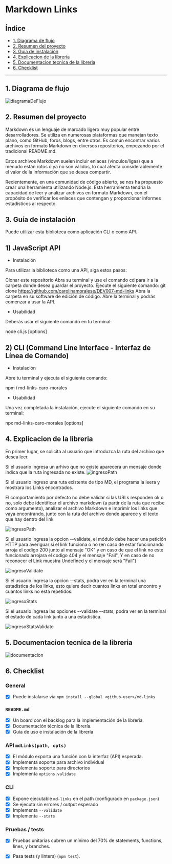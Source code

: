 # Markdown Links

## Índice
* [1. Diagrama de flujo](#1-diagrama-de-flujo)
* [2. Resumen del proyecto](#2-resumen-del-proyecto)
* [3. Guía de instalación](#3-guía-de-instalación)
* [4. Explicacion de la libreria](#4-explicacion-de-la-libreria)
* [5. Documentacion tecnica de la libreria](#5-documentacion-tecnica-de-la-libreria)
* [6. Checklist](#6-checklist)


***

## 1. Diagrama de flujo
![diagramaDeFlujo](https://github.com/carolinamoralese/DEV007-md-links/blob/e9fc908e84e1da43d3648b696616a8c13cabbebe/imagenes/imagenSeis.png)


## 2. Resumen del proyecto

Markdown es un lenguaje de marcado ligero muy popular entre desarrolladores. Se utiliza en numerosas plataformas que manejan texto plano, como GitHub, foros, blogs, entre otros. Es común encontrar varios archivos en formato Markdown en diversos repositorios, empezando por el tradicional README.md.

Estos archivos Markdown suelen incluir enlaces (vínculos/ligas) que a menudo están rotos o ya no son válidos, lo cual afecta considerablemente el valor de la información que se desea compartir.

Recientemente, en una comunidad de código abierto, se nos ha propuesto crear una herramienta utilizando Node.js. Esta herramienta tendría la capacidad de leer y analizar archivos en formato Markdown, con el propósito de verificar los enlaces que contengan y proporcionar informes estadísticos al respecto.

## 3. Guía de instalación

Puede utilizar esta biblioteca como aplicación CLI o como API.

## 1) JavaScript API

- Instalación

Para utilizar la biblioteca como una API, siga estos pasos:

Clonar este repositorio
Abra su terminal y use el comando cd para ir a la carpeta donde desea guardar el proyecto.
Ejecute el siguiente comando: git clone https://github.com/carolinamoralese/DEV007-md-links
Abra la carpeta en su software de edición de código.
Abre la terminal y podrás comenzar a usar la API.

- Usabilidad

Deberás usar el siguiente comando en tu terminal:

node cli.js [options]


## 2) CLI (Command Line Interface - Interfaz de Línea de Comando)

- Instalación

Abre tu terminal y ejecuta el siguiente comando:

npm i md-links-caro-morales

- Usabilidad

Una vez completada la instalación, ejecute el siguiente comando en su terminal:

npx md-links-caro-morales [options]



## 4. Explicacion de la libreria

En primer lugar, se solicita al usuario que introduzca la ruta del archivo que desea leer.

Si el usuario ingresa un arhivo que no existe aparecera un mensaje donde indica que la ruta ingresada no existe.
![ingresoPath](https://github.com/carolinamoralese/DEV007-md-links/blob/8a7f97eb261ad9b437e7680e5c51bce7ac9fb8fa/imagenes/Captura%20de%20pantalla%202023-07-19%20a%20la(s)%203.45.10%20p.m..png)


Si el usuario ingreso una ruta existente de tipo MD, el programa la leera y mostrara los Links encontrados.

El comportamiento por defecto no debe validar si las URLs responden ok o no, solo debe identificar el archivo markdown (a partir de la ruta que recibe como argumento), analizar el archivo Markdown e imprimir los links que vaya encontrando, junto con la ruta del archivo donde aparece y el texto que hay dentro del link 

![ingresoPath](https://github.com/carolinamoralese/DEV007-md-links/blob/e9fc908e84e1da43d3648b696616a8c13cabbebe/imagenes/imagenUno.png)


Si el usuario ingresa la opcion --validate, el módulo debe hacer una petición HTTP para averiguar si el link funciona o no (en caso de estar funcionando arroja el codigo 200 junto al mensaje "OK" y en caso de que el link no este funcionado arrojara el codigo 404 y el mensaje "Fail", Y en caso de no reconocer el Link muestra Undefined y el mensaje será "Fail")

![ingresoValidate](https://github.com/carolinamoralese/DEV007-md-links/blob/e9fc908e84e1da43d3648b696616a8c13cabbebe/imagenes/imagenDos.png)


Si el usuario ingresa la opcion --stats, podra ver en la terminal una estadistica de los links, esto quiere decir cuantos links en total encontro y cuantos links no esta repetidos.

![ingresoStats](https://github.com/carolinamoralese/DEV007-md-links/blob/e9fc908e84e1da43d3648b696616a8c13cabbebe/imagenes/imagenCuatro.png)


Si el usuario ingresa las opciones --validate --stats, podra ver en la terminal el estado de cada link junto a una estadistica.

![ingresoStatsValidate](https://github.com/carolinamoralese/DEV007-md-links/blob/e9fc908e84e1da43d3648b696616a8c13cabbebe/imagenes/imagenCinco.png)



## 5. Documentacion tecnica de la libreria

![documentacion](https://github.com/carolinamoralese/DEV007-md-links/blob/729fda8ae31b32b31d6db60ec11256cf71a7d0da/imagenes/documentacion.png)

## 6. Checklist

### General

* [x] Puede instalarse via `npm install --global <github-user>/md-links`

### `README.md`

* [x] Un board con el backlog para la implementación de la librería.
* [x] Documentación técnica de la librería.
* [x] Guía de uso e instalación de la librería

### API `mdLinks(path, opts)`

* [x] El módulo exporta una función con la interfaz (API) esperada.
* [x] Implementa soporte para archivo individual
* [x] Implementa soporte para directorios
* [x] Implementa `options.validate`

### CLI

* [x] Expone ejecutable `md-links` en el path (configurado en `package.json`)
* [x] Se ejecuta sin errores / output esperado
* [x] Implementa `--validate`
* [x] Implementa `--stats`

### Pruebas / tests

* [x] Pruebas unitarias cubren un mínimo del 70% de statements, functions,
  lines, y branches.
* [x] Pasa tests (y linters) (`npm test`).


